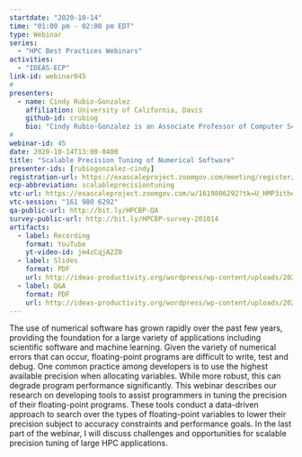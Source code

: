 ```yaml
---
startdate: "2020-10-14"
time: "01:00 pm - 02:00 pm EDT"
type: Webinar
series:
  - "HPC Best Practices Webinars"
activities:
  - "IDEAS-ECP"
link-id: webinar045
#
presenters:
  - name: Cindy Rubio-Gonzalez
    affiliation: University of California, Davis
    github-id: crubiog
    bio: "Cindy Rubio-Gonzalez is an Associate Professor of Computer Science at the University of California, Davis. Prior to joining UC Davis, she was a Postdoctoral Researcher in the EECS Department at the University of California, Berkeley. She received her Ph.D. in Computer Science from the University of Wisconsin–Madison in 2012. Dr. Rubio’s work spans the areas of Programming Languages and Software Engineering, with a focus on program analysis for automated bug finding and program optimization. She is particularly interested in the reliability and performance of systems software and scientific computing applications. Dr. Rubio is a Better Scientific Software Fellow 2020, and a recipient of a DOE Early Career Award 2019, an NSF CAREER award 2018, a Hellman Fellowship 2017, and a UC Davis CAMPOS Faculty Award 2014. Dr. Rubio earned her M.S. in Computer Science from the University of Wisconsin–Milwaukee and her B.S. in Computer Engineering from Saltillo Institute of Technology (Mexico). She also holds a B.M. in Piano Performance from the Autonomous University of Coahuila (Mexico)."
#
webinar-id: 45
date: 2020-10-14T13:00-0400
title: "Scalable Precision Tuning of Numerical Software"
presenter-ids: [rubiogonzalez-cindy]
registration-url: https://exascaleproject.zoomgov.com/meeting/register/vJIsfuGoqDkjGLi_8sVyWQSFEsaXHEL6EM4
ecp-abbreviation: scalableprecisiontuning
vtc-url: https://exascaleproject.zoomgov.com/w/1619806292?tk=U_HMP3itheXTfY-g4GfeKYMU6NVHNVKVpN-DhvNIshk.DQIAAAAAYIxIVBZRRkw3RHA0S1FsT01qcjBkcW56cnBRAAAAAAAAAAAAAAAAAAAAAAAAAAAA 
vtc-session: "161 980 6292"
qa-public-url: http://bit.ly/HPCBP-QA
survey-public-url: http://bit.ly/HPCBP-survey-201014
artifacts:
  - label: Recording
    format: YouTube
    yt-video-id: jm4zCqjA2Z0
  - label: Slides
    format: PDF
    url: http://ideas-productivity.org/wordpress/wp-content/uploads/2020/10/webinar045-precisiontuning.pdf
  - label: Q&A
    format: PDF
    url: http://ideas-productivity.org/wordpress/wp-content/uploads/2020/10/webinar045-precisiontuning-qa.pdf
---
```

The use of numerical software has grown rapidly over the past few years, providing the foundation for a large variety of applications including scientific software and machine learning. Given the variety of numerical errors that can occur, floating-point programs are difficult to write, test and debug. One common practice among developers is to use the highest available precision when allocating variables. While more robust, this can degrade program performance significantly. This webinar describes our research on developing tools to assist programmers in tuning the precision of their floating-point programs. These tools conduct a data-driven approach to search over the types of floating-point variables to lower their precision subject to accuracy constraints and performance goals. In the last part of the webinar, I will discuss challenges and opportunities for scalable precision tuning of large HPC applications.
